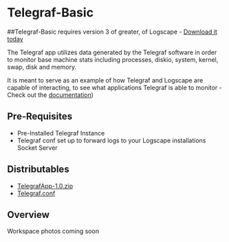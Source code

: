 # Telegraf-Basic
##Telegraf-Basic requires version 3 of greater, of Logscape - [Download it today](https://logscape.com/get.html)

The Telegraf app utilizes data generated by the Telegraf software in order to monitor base machine stats including processes, diskio, system, kernel, swap, disk and memory.

It is meant to serve as an example of how Telegraf and Logscape are capable of interacting, to see what applications Telegraf is able to monitor - Check out the [documentation](https://docs.influxdata.com/telegraf/))

## Pre-Requisites

 * Pre-Installed Telegraf Instance
 * Telegraf conf set up to forward logs to your Logscape installations Socket Server

## Distributables

 * [TelegrafApp-1.0.zip]("")
 * [Telegraf.conf]("")

## Overview

Workspace photos coming soon

